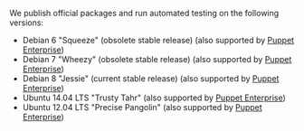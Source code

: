 We publish official packages and run automated testing on the following versions:

* Debian 6 "Squeeze" (obsolete stable release) (also supported by [Puppet Enterprise][peinstall])
* Debian 7 "Wheezy" (obsolete stable release) (also supported by [Puppet Enterprise][peinstall])
* Debian 8 "Jessie" (current stable release) (also supported by [Puppet Enterprise][peinstall])
* Ubuntu 14.04 LTS "Trusty Tahr" (also supported by [Puppet Enterprise][peinstall])
* Ubuntu 12.04 LTS "Precise Pangolin" (also supported by [Puppet Enterprise][peinstall])

[peinstall]: /pe/latest/install_basic.html
<!-- When updating these, you don't need to update any other area of the docs. -->
